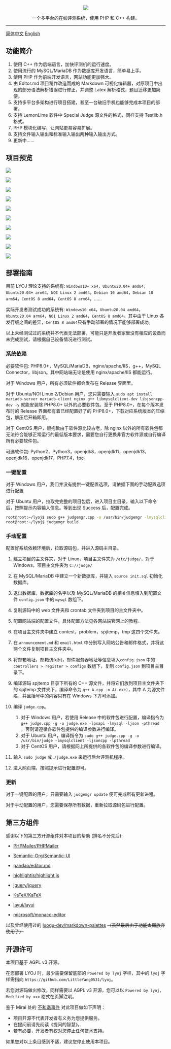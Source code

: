 <p align="center"><img src="https://cdn.jsdelivr.net/gh/LittleYang0531/image/lyoj/logo.png"></p>

<p align="center">一个多平台的在线评测系统，使用 PHP 和 C++ 构建。</p>

------

[简体中文](./readme.md) [English](./readme-en.md)

## 功能简介

1. 使用 C++ 作为后端语言，加快评测机的运行速度。
2. 使用流行的 MySQL/MariaDB 作为数据库开发语言，简单易上手。
3. 使用 PHP 作为前端开发语言，网站功能更加强大。
4. 由 Editor.md 项目稍作改造而成的 Markdown 可视化编辑器，对原项目中出现的部分语法解析错误进行修正，并调整 Latex 解析格式，题目迁移更加简便。
5. 支持多平台多架构进行项目搭建，甚至一台破旧手机也能够完成本项目的部署。
6. 支持 LemonLime 软件中 Special Judge 源文件的格式，同样支持 Testlib.h 格式。
7. PHP 模块化编写，让网站更易容易扩展。
7. 支持文件输入输出和标准输入输出两种输入输出方式。
8. 更新中......

## 项目预览

![](https://cdn.jsdelivr.net/gh/LittleYang0531/image/lyoj/1.jpg)

![](https://cdn.jsdelivr.net/gh/LittleYang0531/image/lyoj/2.jpg)

![](https://cdn.jsdelivr.net/gh/LittleYang0531/image/lyoj/3.jpg)

![](https://cdn.jsdelivr.net/gh/LittleYang0531/image/lyoj/4.jpg)

![](https://cdn.jsdelivr.net/gh/LittleYang0531/image/lyoj/5.jpg)

![](https://cdn.jsdelivr.net/gh/LittleYang0531/image/lyoj/6.jpg)

![](https://cdn.jsdelivr.net/gh/LittleYang0531/image/lyoj/7.jpg)

![](https://cdn.jsdelivr.net/gh/LittleYang0531/image/lyoj/8.jpg)

![](https://cdn.jsdelivr.net/gh/LittleYang0531/image/lyoj/9.jpg)

![](https://cdn.jsdelivr.net/gh/LittleYang0531/image/lyoj/10.jpg)

## 部署指南

目前 LYOJ 理论支持的系统有: `Windows10+ x64`，`Ubuntu20.04+ amd64`，`Ubuntu20.04+ arm64`，`NOI Linux 2 amd64`，`Debian 10 amd64`，`Debian 10 arm64`，`CentOS 8 amd64`，`CentOS 8 arm64`，......

实际开发者测试成功的系统有: `Windows10 x64`，`Ubuntu20.04 amd64`，`Ubuntu20.04 arm64`，`NOI Linux 2 amd64`，`CentOS 8 amd64`。其中由于 Linux 各发行版之间的差异，`CentOS 8 amd64`只有手动部署的情况下能够部署成功。

以上未经测试过的系统并不代表无法部署，可能只是开发者家里没有相应的设备而未完成测试，请根据自己设备情况进行测试。

### 系统依赖

必要软件包: PHP8.0+，MySQL/MariaDB，nginx/apache/IIS，g++，MySQL Connector，libjson。其中网站端无论是使用 nginx/apache/IIS 都能运行。

对于 Windows 用户，所有必须软件都会发布在 Release 界面里。

对于 Ubuntu/NOI Linux 2/Debian 用户，您只需要输入 `sudo apt install mariadb-server mariadb-client nginx g++ libmysqlclient-dev libjsoncpp-dev -y` 就能安装除 PHP8.0+ 以外的必要软件包。至于 PHP8.0+，在每个版本发布时的 Release 界面都有着已经配置好了的 PHP8.0+，下载对应系统版本的压缩包，解压后开箱即用。

对于 CentOS 用户，很抱歉由于软件源比较古老，除 nginx 以外的所有软件包都无法符合能够正常运行的最低版本要求，需要您自行更换非官方软件源或自行编译所有必要软件包。

可选软件包: Python2，Python3，openjdk8，openjdk11，openjdk13，openjdk16，openjdk17，PHP7.4，fpc。

### 一键配置

对于 Windows 用户，我们并没有提供一键配置选项，请依据下面的手动配置选项进行配置

对于 Ubuntu 用户，拉取完完整的项目包后，进入项目主目录，输入以下命令后，按照提示内容输入信息。等到出现 Success 后，配置完成。 

```bash
root@root:~/lyoj$ sudo g++ judgemgr.cpp -o /usr/bin/judgemgr -lmysqlclient -ljsoncpp -O2
root@root:~/lyoj$ judgemgr build
```

### 手动配置

配置好系统依赖环境后，拉取源码包，并进入源码主目录。

1. 建立项目的主文件夹，对于 Linux，项目主文件夹为 `/etc/judge/`，对于 Windows，项目主文件夹为 `C://judge/`

2. 在 MySQL/MariaDB 中建立一个新数据库，并输入 `source init.sql` 初始化数据库。
3. 退出数据库，数据库的名字以及 MySQL/MariaDB 的相关信息填入到配置文件 `config.json` 中的 `mysql` 数组下。
4. 复制源码中的 web 文件夹和 crontab 文件夹到项目的主文件夹中。
5. 配置网站端的配置文件，具体配置方法见各网站端官网上的教程。
6. 在项目主文件夹中建立 contest，problem，spjtemp，tmp 这四个文件夹。
7. 在 `announcement.md` 和 `email.html` 中分别写入网站公告和邮件格式，并将这两个文件复制项目主文件夹中。
8. 将邮箱地址，邮箱访问码，邮件服务器地址等信息填入`config.json` 中的 `controllers > register > configs` 数组下，复制 `config.json` 到项目主目录下。 
9. 编译源码 spjtemp 目录下所有的 C++ 源文件，并将它们放到项目主文件夹下的 spjtemp 文件夹下，编译命令为 `g++ A.cpp -o A(.exe)`，其中 A 为源文件名，并且括号中的内容只有在 Windows 下方可添加。
10. 编译 `judge.cpp`。
    1. 对于 Windows 用户，若使用 Release 中的软件包进行配置，编译指令为 `g++ judge.cpp -g -o judge.exe -lpsapi -lmysql -ljson -pthread `，否则请遵循各软件包提供的编译参数进行编译。
    2. 对于 Ubuntu 用户，编译指令为 `sudo g++ judge.cpp -g -o /usr/bin/judge -lmysqlclient -ljsoncpp -lpthread`
    3. 对于 CentOS 用户，请根据网上所提供的各软件包的编译参数进行编译。
11. 输入 `sudo judge` 或`./judge.exe` 来运行后台评测机程序。
12. 进入网页端，按照提示进行配置即可。

###  更新

对于一键配置的用户，只需要输入 `judgemgr update` 便可完成所有更新进程。

对于手动配置的用户，您需要保存所有数据，重新拉取源码包进行配置。

## 第三方组件

感谢以下的第三方开源组件对本项目的帮助 (排名不分先后): 

- [PHPMailer/PHPMailer](https://github.com/PHPMailer/PHPMailer)

- [Semantic-Org/Semantic-UI](https://github.com/Semantic-Org/Semantic-UI)
- [pandao/editor.md](https://github.com/pandao/editor.md)
- [highlightjs/highlight.js](https://github.com/highlightjs/highlight.js)
- [jquery/jquery](https://github.com/jquery/jquery)
- [KaTeX/KaTeX](https://github.com/KaTeX/KaTeX)
- [layui/layui](https://github.com/layui/layui)
- [microsoft/monaco-editor](https://github.com/microsoft/monaco-editor)

以及曾经使用过的 [luogu-dev/markdown-palettes](https://github.com/luogu-dev/markdown-palettes) ~~（虽然最后由于功能太弱放弃使用了）~~

## 开源许可

本项目基于 AGPL v3 开源。

在您部署 LYOJ 时，最少需要保留底部的 `Powered by lyoj` 字样，其中的 `lyoj` 字样需指向 `https://github.com/LittleYang0531/lyoj`。

若您对源码做出修改，同样需要以 AGPL v3 开源，您可以以 `Powered by lyoj, Modified by xxx` 格式在页脚注明。

鉴于 Mirai 处的 [不和谐事件](https://github.com/mamoe/mirai/issues/850) 对此项目做如下声明：

- 项目开源不代表开发者有义务为您提供服务。
- 在提问前请先阅读《提问的智慧》。
- 若有必要，开发者有权对您停止任何技术支持。

如果您对以上条目感到不适，建议您停止使用本项目。